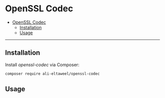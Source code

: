# OpenSSL Codec

- [OpenSSL Codec](#openssl-codec)
  - [Installation](#installation)
  - [Usage](#usage)

***

## Installation

Install *openssl-codec* via Composer:

```bash
composer require ali-eltaweel/openssl-codec
```

## Usage
